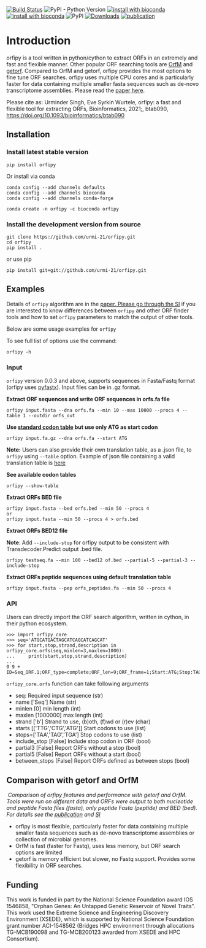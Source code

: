 [![Build Status](https://travis-ci.org/urmi-21/orfipy.svg?branch=master)](https://travis-ci.org/urmi-21/orfipy)
![PyPI - Python Version](https://img.shields.io/pypi/pyversions/orfipy)
[![install with bioconda](https://anaconda.org/bioconda/plncpro/badges/installer/conda.svg)](https://anaconda.org/bioconda/orfipy)
[![install with bioconda](https://img.shields.io/conda/dn/bioconda/orfipy?label=conda%20downloads&style=flat-square)](https://anaconda.org/bioconda/orfipy)
![PyPI](https://img.shields.io/pypi/v/orfipy?style=flat-square)
[![Downloads](https://img.shields.io/pypi/dm/orfipy?color=orange&label=PyPI%20downloads&style=flat-square)](https://pepy.tech/project/orfipy)
[![publication](https://img.shields.io/badge/publication-Bioinformatics-blue)](https://doi.org/10.1093/bioinformatics/btab090)

# Introduction
orfipy is a tool written in python/cython to extract ORFs in an extremely and fast and flexible manner. 
Other popular ORF searching tools are [OrfM](https://github.com/wwood/OrfM) and [getorf](http://emboss.sourceforge.net/apps/cvs/emboss/apps/getorf.html).
Compared to OrfM and getorf, orfipy provides the most options to fine tune ORF searches.
orfipy uses multiple CPU cores and is particularly faster for data containing multiple smaller fasta sequences such as de-novo transcriptome assemblies.
Please read the [paper here](https://doi.org/10.1093/bioinformatics/btab090).

Please cite as: Urminder Singh, Eve Syrkin Wurtele, orfipy: a fast and flexible tool for extracting ORFs, Bioinformatics, 2021;, btab090, https://doi.org/10.1093/bioinformatics/btab090


## Installation

### Install latest stable version
```
pip install orfipy
```
Or install via conda

```
conda config --add channels defaults
conda config --add channels bioconda
conda config --add channels conda-forge

conda create -n orfipy -c bioconda orfipy
```

### Install the development version from source

```
git clone https://github.com/urmi-21/orfipy.git
cd orfipy
pip install .
```

or use pip

```
pip install git+git://github.com/urmi-21/orfipy.git
```

## Examples

Details of `orfipy` algorithm are in the <a href=https://doi.org/10.1093/bioinformatics/btab090> paper. Please go through the <a href=https://github.com/urmi-21/orfipy/tree/master/supplementary_data>SI</a></em> if you are interested to know differences between `orfipy` and other ORF finder tools and how to set `orfipy` parameters to match the output of other tools.

Below are some usage examples for `orfipy`


To see full list of options use the command:

```
orfipy -h
```

### Input
`orfipy` version 0.0.3 and above, supports sequences in Fasta/Fastq format (orfipy uses [pyfastx](https://github.com/lmdu/pyfastx)). Input files can be in .gz format.

**Extract ORF sequences and write ORF sequences in orfs.fa file**

```
orfipy input.fasta --dna orfs.fa --min 10 --max 10000 --procs 4 --table 1 --outdir orfs_out
```

**Use [standard codon table](https://www.ncbi.nlm.nih.gov/Taxonomy/Utils/wprintgc.cgi?chapter=cgencodes)  but use only ATG as start codon**

```
orfipy input.fa.gz --dna orfs.fa --start ATG
```
**Note:** Users can also provide their own translation table, as a .json file, to `orfipy` using `--table` option. Example of json file containing a valid translation table is [here](https://github.com/urmi-21/orfipy/blob/master/scripts/example_user_table.json)

**See available codon tables**
```
orfipy --show-table

```

**Extract ORFs BED file**
```
orfipy input.fasta --bed orfs.bed --min 50 --procs 4
or
orfipy input.fasta --min 50 --procs 4 > orfs.bed 
```

**Extract ORFs BED12 file**

**Note**: Add `--include-stop` for orfipy output to be consistent with Transdecoder.Predict output .bed file. 

```
orfipy testseq.fa --min 100 --bed12 of.bed --partial-5 --partial-3 --include-stop
```

**Extract ORFs peptide sequences using default translation table**
```
orfipy input.fasta --pep orfs_peptides.fa --min 50 --procs 4
```

### API

Users can directly import the ORF search algorithm, written in cython, in their python ecosystem.

```
>>> import orfipy_core 
>>> seq='ATGCATGACTAGCATCAGCATCAGCAT'
>>> for start,stop,strand,description in orfipy_core.orfs(seq,minlen=3,maxlen=1000):
...     print(start,stop,strand,description)
... 
0 9 + ID=Seq_ORF.1;ORF_type=complete;ORF_len=9;ORF_frame=1;Start:ATG;Stop:TAG

```
`orfipy_core.orfs` function can take following arguments

- seq: Required input sequence (str)
- name ['Seq'] Name (str)
- minlen [0] min length (int)
- maxlen [1000000] max length (int)
- strand ['b'] Strand to use, (b)oth, (f)wd or (r)ev (char)
- starts [['TTG','CTG','ATG']] Start codons to use (list)
- stops=['TAA','TAG','TGA'] Stop codons to use (list)
- include_stop [False] Include stop codon in ORF (bool)
- partial3 [False] Report ORFs without a stop (bool)
- partial5 [False] Report ORFs without a start (bool)
- between_stops [False] Report ORFs defined as between stops (bool)



## Comparison with getorf and OrfM

<p>
    <img src="https://raw.githubusercontent.com/urmi-21/orfipy/master/scripts/comparison.png" alt>
    <em>Comparison of orfipy features and performance with getorf and OrfM. Tools were run on different data and ORFs were output to both nucleotide and peptide Fasta files (fasta), only peptide Fasta (peptide) and BED (bed).
    For details see the <a href=https://doi.org/10.1093/bioinformatics/btab090> publication</a> and <a href=https://doi.org/10.1093/bioinformatics/btab090>SI</a></em>
</p>

- orfipy is most flexible, particularly faster for data containing multiple smaller fasta sequences such as de-novo transcriptome assemblies or collection of microbial genomes.
- OrfM is fast (faster for Fastq), uses less memory, but ORF search options are limited
- getorf is memory efficient but slower, no Fastq support. Provides some flexibility in ORF searches.

## Funding

This work is funded in part by the National Science Foundation award IOS 1546858, "Orphan Genes: An Untapped Genetic Reservoir of Novel Traits". 
This work used the Extreme Science and Engineering Discovery Environment (XSEDE), which is supported by National Science Foundation grant number 
ACI-1548562 (Bridges HPC environment through allocations TG-MCB190098 and TG-MCB200123 awarded from XSEDE and HPC Consortium).







